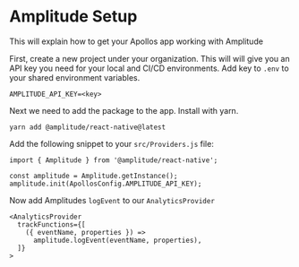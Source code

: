 # Amplitude Setup

This will explain how to get your Apollos app working with Amplitude

First, create a new project under your organization. This will will give you an API key you need for your local and CI/CD environments. Add key to `.env` to your shared environment variables.

```
AMPLITUDE_API_KEY=<key>
```

Next we need to add the package to the app. Install with yarn.

`yarn add @amplitude/react-native@latest`

Add the following snippet to your `src/Providers.js` file:

```
import { Amplitude } from '@amplitude/react-native';

const amplitude = Amplitude.getInstance();
amplitude.init(ApollosConfig.AMPLITUDE_API_KEY);
```

Now add Amplitudes `logEvent` to our `AnalyticsProvider`

```
<AnalyticsProvider
  trackFunctions={[
    ({ eventName, properties }) =>
      amplitude.logEvent(eventName, properties),
  ]}
>
```
